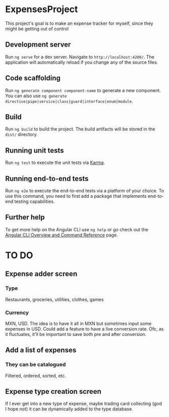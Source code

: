 # ExpensesProject

This project's goal is to make an expense tracker for myself, since they might be getting out of control

## Development server

Run `ng serve` for a dev server. Navigate to `http://localhost:4200/`. The application will automatically reload if you change any of the source files.

## Code scaffolding

Run `ng generate component component-name` to generate a new component. You can also use `ng generate directive|pipe|service|class|guard|interface|enum|module`.

## Build

Run `ng build` to build the project. The build artifacts will be stored in the `dist/` directory.

## Running unit tests

Run `ng test` to execute the unit tests via [Karma](https://karma-runner.github.io).

## Running end-to-end tests

Run `ng e2e` to execute the end-to-end tests via a platform of your choice. To use this command, you need to first add a package that implements end-to-end testing capabilities.

## Further help

To get more help on the Angular CLI use `ng help` or go check out the [Angular CLI Overview and Command Reference](https://angular.io/cli) page.


# TO DO

## Expense adder screen

### Type 

Restaurants, groceries, utilities, clothes, games

### Currency 

MXN, USD. The idea is to have it all in MXN but sometimes input some expenses in USD.
Could add a feature to have a live conversion rate. 
Ofc, as it fluctuates, it'll be important to save both pre and after conversion.

## Add a list of expenses

### They can be catalogued

Filtered, ordered, sorted, etc.

## Expense type creation screen

If I ever get into a new type of expense, maybe trading card collecting (god I hope not) it can be dynamically added to the type database.